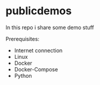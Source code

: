 # publicdemos
In this repo i share some demo stuff

Prerequisites:
- Internet connection
- Linux
- Docker
- Docker-Compose
- Python
